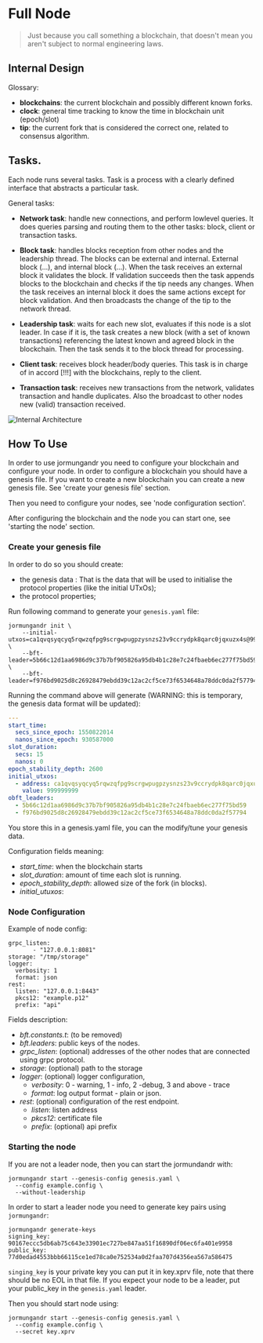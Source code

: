 # Full Node

> Just because you call something a blockchain, that doesn't mean you aren't subject to normal engineering laws.

## Internal Design


Glossary:

* **blockchains**: the current blockchain and possibly different known forks.
* **clock**: general time tracking to know the time in blockchain unit (epoch/slot)
* **tip**: the current fork that is considered the correct one, related to consensus algorithm.

## Tasks.

Each node runs several tasks. Task is a process with a clearly defined interface
that abstracts a particular task.

General tasks:

* **Network task**: handle new connections, and perform lowlevel queries.
  It does queries parsing and routing them to the other tasks: block,
  client or transaction tasks.

* **Block task**: handles blocks reception from other nodes and the leadership
  thread. The blocks can be external and internal. External block (...), and
  internal block (...).
  When the task receives an external block it validates the block. If validation
  succeeds then the task appends blocks to the blockchain and checks if the tip
  needs any changes.
  When the task receives an internal block it does the same actions except for
  block validation. And then broadcasts the change of the tip to the network
  thread.

* **Leadership task**: waits for each new slot, evaluates if this node is
  a slot leader. In case if it is, the task creates a new block
  (with a set of known transactions) referencing the latest known
  and agreed block in the blockchain. Then the task sends it to the block
  thread for processing.

* **Client task**: receives block header/body queries. This task is in charge
  of in accord [!!!] with the blockchains, reply to the client.

* **Transaction task**: receives new transactions from the network,
  validates transaction and handle duplicates.
  Also the broadcast to other nodes new (valid) transaction received.

![Internal Architecture](/.architecture-1.png?raw=true "Internal Architecture")


## How To Use

In order to use jormungandr you need to configure your blockchain and
configure your node.
In order to configure a blockchain you should have a genesis file. If
you want to create a new blockchain you can create a new genesis file.
See 'create your genesis file' section.

Then you need to configure your nodes, see 'node configuration section'.

After configuring the blockchain and the node you can start one,
see 'starting the node' section.

### Create your genesis file

In order to do so you should create:

* the genesis data : That is the data that will be used to initialise the
  protocol properties (like the initial UTxOs);
* the protocol properties;

Run following command to generate your `genesis.yaml` file:

```
jormungandr init \
    --initial-utxos=ca1qvqsyqcyq5rqwzqfpg9scrgwpugpzysnzs23v9ccrydpk8qarc0jqxuzx4s@999999999 \
    --bft-leader=5b66c12d1aa6986d9c37b7bf905826a95db4b1c28e7c24fbaeb6ec277f75bd59 \
    --bft-leader=f976bd9025d8c26928479ebdd39c12ac2cf5ce73f6534648a78ddc0da2f57794
```

Running the command above will generate (WARNING: this is temporary, the genesis data format will be updated):

```yaml
---
start_time:
  secs_since_epoch: 1550822014
  nanos_since_epoch: 930587000
slot_duration:
  secs: 15
  nanos: 0
epoch_stability_depth: 2600
initial_utxos:
  - address: ca1qvqsyqcyq5rqwzqfpg9scrgwpugpzysnzs23v9ccrydpk8qarc0jqxuzx4s
    value: 999999999
obft_leaders:
  - 5b66c12d1aa6986d9c37b7bf905826a95db4b1c28e7c24fbaeb6ec277f75bd59
  - f976bd9025d8c26928479ebdd39c12ac2cf5ce73f6534648a78ddc0da2f57794

```

You store this in a genesis.yaml file, you can the modify/tune your genesis data.

Configuration fields meaning:
  - *start_time*: when the blockchain starts
  - *slot_duration*: amount of time each slot is running.
  - *epoch_stability_depth*: allowed size of the fork (in blocks).
  - *initial_utuxos*:

### Node Configuration

Example of node config:

```
grpc_listen:
       - "127.0.0.1:8081"
storage: "/tmp/storage"
logger:
  verbosity: 1
  format: json
rest:
  listen: "127.0.0.1:8443"
  pkcs12: "example.p12"
  prefix: "api"
```

Fields description:

  - *bft.constants.t*: (to be removed)
  - *bft.leaders*: public keys of the nodes.
  - *grpc_listen*: (optional) addresses of the other
      nodes that are connected using grpc protocol.
  - *storage*: (optional) path to the storage
  - *logger*: (optional) logger configuration,
     - *verbosity*: 0 - warning, 1 - info, 2 -debug, 3 and above - trace
     - *format*: log output format - plain or json.
  - *rest*: (optional) configuration of the rest endpoint.
     - *listen*: listen address
     - *pkcs12*: certificate file
     - *prefix*: (optional) api prefix

### Starting the node

If you are not a leader node, then you can start the jormundandr with:

```
jormungandr start --genesis-config genesis.yaml \
  --config example.config \
  --without-leadership
```

In order to start a leader node you need to generate key pairs using
`jormungandr`:

```
jormungandr generate-keys
signing_key: 90167eccc5db6ab75c643e33901ec727be847aa51f16890df06ec6fa401e9958
public_key: 77d0edad4553bbb66115ce1ed78ca0e752534a0d2faa707d4356ea567a586475
```

`singing_key` is your private key you can put it in key.xprv file,
note that there should be no EOL in that file. If you expect your
node to be a leader, put your public_key in the `genesis.yaml` leader.

Then you should start node using:

```
jormungandr start --genesis-config genesis.yaml \
  --config example.config \
  --secret key.xprv
```

